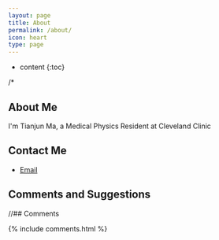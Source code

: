 ```yaml
---
layout: page
title: About
permalink: /about/
icon: heart
type: page
---
```


* content
{:toc}



/*
## About Me

I'm Tianjun Ma, a Medical Physics Resident at Cleveland Clinic

## Contact Me

* [Email](physicistma@gmail.com)


## Comments and Suggestions


//## Comments

{% include comments.html %}
